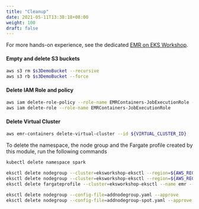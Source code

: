 ```yaml
---
title: "Cleanup"
date: 2021-05-11T13:38:18+08:00
weight: 100
draft: false
---
```


For more hands-on experience, see the dedicated [EMR on EKS Workshop](https://emr-on-eks.workshop.aws/).
#### Empty and delete S3 buckets

```sh
aws s3 rm $s3DemoBucket --recursive
aws s3 rb $s3DemoBucket --force

```

#### Delete IAM Role and policy

```sh
aws iam delete-role-policy --role-name EMRContainers-JobExecutionRole --policy-name EMR-Containers-Job-Execution
aws iam delete-role --role-name EMRContainers-JobExecutionRole

```


#### Delete Virtual Cluster

```sh
aws emr-containers delete-virtual-cluster --id ${VIRTUAL_CLUSTER_ID}

```

To delete the namespace, the node group and the Fargate profile created by this module, run the following commands

```sh
kubectl delete namespace spark

eksctl delete nodegroup --cluster=eksworkshop-eksctl --region=${AWS_REGION} --name=emrnodegroup
eksctl delete nodegroup --cluster=eksworkshop-eksctl --region=${AWS_REGION} --name=emrnodegroup-spot
eksctl delete fargateprofile --cluster=eksworkshop-eksctl --name emr --wait

eksctl delete nodegroup --config-file=addnodegroup.yaml --approve
eksctl delete nodegroup --config-file=addnodegroup-spot.yaml --approve

```